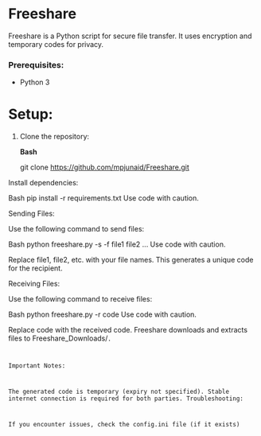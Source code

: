 # Freeshare

Freeshare is a Python script for secure file transfer. It uses encryption and temporary codes for privacy.

### Prerequisites:

- Python 3

# Setup:

1. Clone the repository:

   **Bash**

   git clone https://github.com/mpjunaid/Freeshare.git

Install dependencies:

Bash
pip install -r requirements.txt
Use code with caution.

Sending Files:

Use the following command to send files:

Bash
python freeshare.py -s -f file1 file2 ...
Use code with caution.

Replace file1, file2, etc. with your file names. This generates a unique code for the recipient.

Receiving Files:

Use the following command to receive files:

Bash
python freeshare.py -r code
Use code with caution.

Replace code with the received code. Freeshare downloads and extracts files to Freeshare_Downloads/<code/>.

Important Notes:

The generated code is temporary (expiry not specified).
Stable internet connection is required for both parties.
Troubleshooting:

If you encounter issues, check the config.ini file (if it exists)
